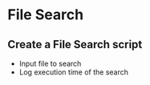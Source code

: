 # File Search

## Create a File Search script

- Input file to search
- Log execution time of the search
